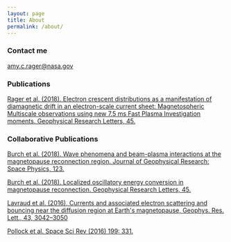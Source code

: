 ```yaml
---
layout: page
title: About
permalink: /about/
---
```

### Contact me

[amy.c.rager@nasa.gov](mailto:amy.c.rager@nasa.gov)

### Publications

<a href="http://onlinelibrary.wiley.com/doi/10.1002/2017GL076260/full">Rager et al. (2018). Electron crescent distributions as a manifestation of diamagnetic drift in an electron-scale current sheet: Magnetospheric Multiscale observations using new 7.5 ms Fast Plasma Investigation moments. Geophysical Research Letters, 45.</a>

### Collaborative Publications 

<a href="http://onlinelibrary.wiley.com/doi/10.1002/2017JA024789/full">Burch et al. (2018). Wave phenomena and beam-plasma interactions at the magnetopause reconnection region. Journal of Geophysical Research: Space Physics, 123.</a>

<a href="http://onlinelibrary.wiley.com/doi/10.1002/2017GL076809/full">Burch et al. (2018). Localized oscillatory energy conversion in magnetopause reconnection. Geophysical Research Letters, 45.</a>

<a href="http://onlinelibrary.wiley.com/doi/10.1002/2016GL068359/full">Lavraud et al. (2016), Currents and associated electron scattering and bouncing near the diffusion region at Earth's magnetopause, Geophys. Res. Lett., 43, 3042–3050</a>

<a href="https://doi.org/10.1007/s11214-016-0245-4">Pollock et al. Space Sci Rev (2016) 199: 331.</a>





